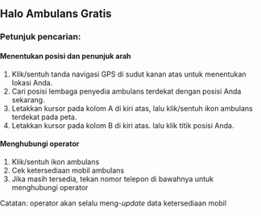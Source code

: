 <!DOCTYPE html>
<html>

<head>
  <meta charset='utf-8' />
  <title></title>
  <meta name='viewport' content='initial-scale=1,maximum-scale=1,user-scalable=no' />
  <script src="https://cdnjs.cloudflare.com/ajax/libs/jquery/3.5.0/jquery.min.js"></script>
  <script src="https://api.mapbox.com/mapbox-gl-js/v1.9.1/mapbox-gl.js"></script>
  <link href="https://api.mapbox.com/mapbox-gl-js/v1.9.1/mapbox-gl.css" rel="stylesheet" />
  <script src='https://npmcdn.com/csv2geojson@latest/csv2geojson.js'></script>
  <script src='https://npmcdn.com/@turf/turf/turf.min.js'></script>
  <style>
    body {
      margin: 0;
      padding: 0;
    }

    #map {
      position: absolute;
      top: 0;
      bottom: 0;
      width: 100%;
    }

    /* Popup styling */

    .mapboxgl-popup {
      padding-bottom: 5px;
    }

    .mapboxgl-popup-close-button {
      display: none;
    }

    .mapboxgl-popup-content {
      font: 400 15px/22px 'Source Sans Pro', 'Helvetica Neue', Sans-serif;
      padding: 0;
      width: 250px;
    }

    .mapboxgl-popup-content-wrapper {
      padding: 1%;
    }

    .mapboxgl-popup-content h3 {
      background: rgb(61, 59, 59);
      text-align: center;
      color: #fff;
      margin: 0;
      display: block;
      padding: 15px;
      font-weight: 700;
      margin-top: -5px;
    }

    .mapboxgl-popup-content h4 {
      margin: 0;
      display: block;
      padding: 10px 3px 10px 10px;
      font-weight: 400;
    }

    .mapboxgl-container {
      cursor: pointer;
    }

    .mapboxgl-popup-anchor-top>.mapboxgl-popup-content {
      margin-top: 3px;
    }

    .mapboxgl-popup-anchor-top>.mapboxgl-popup-tip {
      border-bottom-color: rgb(61, 59, 59);
    }
  </style>
</head>

<body>
  <script src="https://api.mapbox.com/mapbox-gl-js/plugins/mapbox-gl-directions/v4.1.0/mapbox-gl-directions.js"></script>
  <link
      rel="stylesheet"
      href="https://api.mapbox.com/mapbox-gl-js/plugins/mapbox-gl-directions/v4.1.0/mapbox-gl-directions.css"
      type="text/css"
  />
  <div id='map'></div>
  <script>

    var transformRequest = (url, resourceType) => {
      var isMapboxRequest =
        url.slice(8, 22) === "api.mapbox.com" ||
        url.slice(10, 26) === "tiles.mapbox.com";
      return {
        url: isMapboxRequest
          ? url.replace("?", "?pluginName=sheetMapper&")
          : url
      };
    };
    
    //YOUR TURN: add your Mapbox token 
    mapboxgl.accessToken = 'pk.eyJ1IjoiYWRpYm1hc2ZhciIsImEiOiJja2hwdnZkc3kxZXY3MzhteGdkM2hoYjA0In0.D5p4SAmaOvQBfVf6pfo3sw'; //Mapbox token 
    var map = new mapboxgl.Map({
      container: 'map', // container id
      style: 'mapbox://styles/mapbox/streets-v11', //stylesheet location
      center: [110.821,-7.559], // starting position
      zoom: 10,// starting zoom
      transformRequest: transformRequest
    });
    map.addControl(
        new MapboxDirections({
            accessToken: mapboxgl.accessToken
        }),
        'top-left'
    );
    // Add geolocate control to the map.
    map.addControl(
      new mapboxgl.GeolocateControl({
        positionOptions: {
          enableHighAccuracy: true
          },
          trackUserLocation: true
          })
          );

    $(document).ready(function () {
      $.ajax({
        type: "GET",
        //YOUR TURN: Replace with csv export link
        url: 'https://docs.google.com/spreadsheets/d/1q-2aT-MAMVT_PDKNV_bMsA82XFeafWZUbyBHnY--m3Q/gviz/tq?tqx=out:csv&sheet=Sheet1',
        dataType: "text",
        success: function (csvData) { makeGeoJSON(csvData); }
      });



      function makeGeoJSON(csvData) {
        csv2geojson.csv2geojson(csvData, {
          latfield: 'Latitude',
          lonfield: 'Longitude',
          delimiter: ','
        }, function (err, data) {
          map.on('load', function () {

            //Add the the layer to the map 
            map.addLayer({
              'id': 'csvData',
              'type': 'circle',
              'source': {
                'type': 'geojson',
                'data': data
              },
              'paint': {
                'circle-radius': 10,
                'circle-color': "purple"
              }
            });


            // When a click event occurs on a feature in the csvData layer, open a popup at the
            // location of the feature, with description HTML from its properties.
            map.on('click', 'csvData', function (e) {
              var coordinates = e.features[0].geometry.coordinates.slice();

              //set popup text 
              //You can adjust the values of the popup to match the headers of your CSV. 
              // For example: e.features[0].properties.Name is retrieving information from the field Name in the original CSV. 
              var description = `<h3>` + e.features[0].properties.Lembaga + `</h3>` + `<h4>` + `<b>` + `Alamat: ` + `</b>` + e.features[0].properties.Alamat + `</h4>` + `<h4>` + `<b>` + `Telepon_1: ` + `</b>` + e.features[0].properties.Telepon_1 + `</h4>` + `<h4>` + `<b>` + `Telepon_2: ` + `</b>` + e.features[0].properties.Telepon_2 + `</h4>` + `<h4>` + `<b>` + `Fasilitas: ` + `</b>` + e.features[0].properties.Fasilitas + `</h4>` + `<h4>` + `<b>` + `Mobil_Tersedia: ` + `</b>` + e.features[0].properties.Mobil_Tersedia + `</h4>`;

              // Ensure that if the map is zoomed out such that multiple
              // copies of the feature are visible, the popup appears
              // over the copy being pointed to.
              while (Math.abs(e.lngLat.lng - coordinates[0]) > 180) {
                coordinates[0] += e.lngLat.lng > coordinates[0] ? 360 : -360;
              }

              //add Popup to map

              new mapboxgl.Popup()
                .setLngLat(coordinates)
                .setHTML(description)
                .addTo(map);            
            });
       
            // Change the cursor to a pointer when the mouse is over the places layer.
            map.on('mouseenter', 'csvData', function () {
              map.getCanvas().style.cursor = 'pointer';
            });

            // Change it back to a pointer when it leaves.
            map.on('mouseleave', 'places', function () {
              map.getCanvas().style.cursor = '';
            });

            var bbox = turf.bbox(data);
            map.fitBounds(bbox, { padding: 50 });

          });

        });
      };
    });




  </script>
  
  <div class="Peta-Ambulans-Solo-6"></div>
  <article class="Peta-Ambulans-Solo-6">
  <h1>Halo Ambulans Gratis</h1>
  <h3>Petunjuk pencarian:</h3>
  <h4>Menentukan posisi dan penunjuk arah</h4>
  <p><ol type="1">
  <li>Klik/sentuh tanda navigasi GPS di sudut kanan atas untuk menentukan lokasi Anda.</li>
  <li>Cari posisi lembaga penyedia ambulans terdekat dengan posisi Anda sekarang.</li>
  <li>Letakkan kursor pada kolom A di kiri atas, lalu klik/sentuh ikon ambulans terdekat pada peta.</li>
  <li>Letakkan kursor pada kolom B di kiri atas. lalu klik titik posisi Anda.</li>
  </ol>
  </p>
  
  <h4>Menghubungi operator</h4>
  <p><ol type="1">
  <li>Klik/sentuh ikon ambulans</li>
  <li>Cek ketersediaan mobil ambulans</li>
  <li>Jika masih tersedia, tekan nomor telepon di bawahnya untuk menghubungi operator</li>
</ol>
</p>
<p>Catatan: operator akan selalu meng-<em>update</em> data ketersediaan mobil</p>
</article>

</body>

</html>
